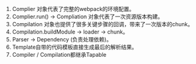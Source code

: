 1. Complier 对象代表了完整的webpack的环境配置。
2. Complier.run() -> Compliation 对象代表了一次资源版本构建。
3. Compilation 对象也提供了很多关键步骤的回调，带来了一次版本的chunk。
4. Compilation.buildModule -> loader -> chunk。
5. Parser -> Dependency (负责处理依赖)。
6. Template自带的代码模板直接生成最后的解析结果。
7. Compiler / Compilation都继承Tapable